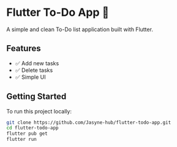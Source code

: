 # Flutter To-Do App 📝

A simple and clean To-Do list application built with Flutter.

## Features
- ✅ Add new tasks
- ✅ Delete tasks
- ✅ Simple UI 

## Getting Started

To run this project locally:

```bash
git clone https://github.com/Jasyne-hub/flutter-todo-app.git
cd flutter-todo-app
flutter pub get
flutter run

